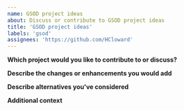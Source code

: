 ```yaml
---
name: GSOD project ideas
about: Discuss or contribute to GSOD project ideas
title: 'GSOD project ideas'
labels: 'gsod'
assignees: 'https://github.com/HCloward'
---
```


**Which project would you like to contribute to or discuss?**

<!-- A clear and concise description of what the problem is. Ex. I'm always frustrated when [...] -->

**Describe the changes or enhancements you would add**

<!-- A clear and concise description of what you want to happen. -->

**Describe alternatives you've considered**

<!-- A clear and concise description of any alternative solutions or features you've considered. -->

**Additional context**

<!-- Add any other context or screenshots about the feature request here. -->
